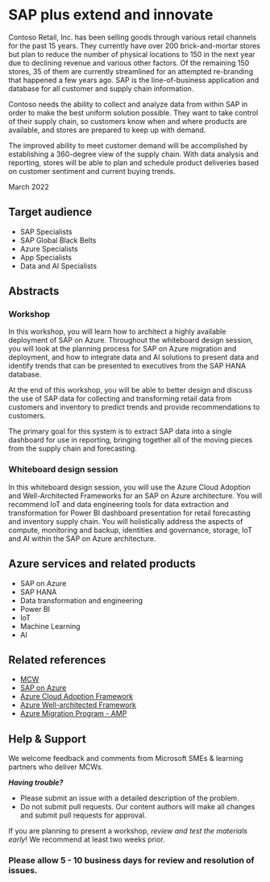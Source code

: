 

# SAP plus extend and innovate

Contoso Retail, Inc. has been selling goods through various retail channels for the past 15 years. They currently have over 200 brick-and-mortar stores but plan to reduce the number of physical locations to 150 in the next year due to declining revenue and various other factors. Of the remaining 150 stores, 35 of them are currently streamlined for an attempted re-branding that happened a few years ago. SAP is the line-of-business application and database for all customer and supply chain information. 

Contoso needs the ability to collect and analyze data from within SAP in order to make the best uniform solution possible. They want to take control of their supply chain, so customers know when and where products are available, and stores are prepared to keep up with demand.

The improved ability to meet customer demand will be accomplished by establishing a 360-degree view of the supply chain. With data analysis and reporting, stores will be able to plan and schedule product deliveries based on customer sentiment and current buying trends.

March 2022

## Target audience
- SAP Specialists
- SAP Global Black Belts
- Azure Specialists
- App Specialists
- Data and AI Specialists

## Abstracts

### Workshop

In this workshop, you will learn how to architect a highly available deployment of SAP on Azure. Throughout the whiteboard design session, you will look at the planning process for SAP on Azure migration and deployment, and how to integrate data and AI solutions to present data and identify trends that can be presented to executives from the SAP HANA database.

At the end of this workshop, you will be able to better design and discuss the use of SAP data for collecting and transforming retail data from customers and inventory to predict trends and provide recommendations to customers. 

The primary goal for this system is to extract SAP data into a single dashboard for use in reporting, bringing together all of the moving pieces from the supply chain and forecasting.  

### Whiteboard design session

In this whiteboard design session, you will use the Azure Cloud Adoption and Well-Architected Frameworks for an SAP on Azure architecture.  You will recommend IoT and data engineering tools for data extraction and transformation for Power BI dashboard presentation for retail forecasting and inventory supply chain.  You will holistically address the aspects of compute, monitoring and backup, identities and governance, storage, IoT and AI within the SAP on Azure architecture.  

## Azure services and related products
- SAP on Azure
- SAP HANA
- Data transformation and engineering
- Power BI
- IoT
- Machine Learning
- AI

## Related references
- [MCW](https://microsoftcloudworkshop.com/)
- [SAP on Azure](https://azure.microsoft.com/en-us/solutions/sap/azure-solutions/)
- [Azure Cloud Adoption Framework](https://docs.microsoft.com/en-us/azure/cloud-adoption-framework/)
- [Azure Well-architected Framework](https://docs.microsoft.com/en-us/azure/architecture/framework/)
- [Azure Migration Program - AMP](https://www.microsoft.com/azure/partners/amp)

## Help & Support

We welcome feedback and comments from Microsoft SMEs & learning partners who deliver MCWs.  

***Having trouble?***
- Please submit an issue with a detailed description of the problem.
- Do not submit pull requests. Our content authors will make all changes and submit pull requests for approval.  

If you are planning to present a workshop, *review and test the materials early*! We recommend at least two weeks prior.

### Please allow 5 - 10 business days for review and resolution of issues.
